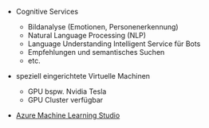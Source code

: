 - Cognitive Services
    - Bildanalyse (Emotionen, Personenerkennung)
    - Natural Language Processing (NLP) 
    - Language Understanding Intelligent Service für Bots
    - Empfehlungen und semantisches Suchen
    - etc.

- speziell eingerichtete Virtuelle Machinen
    - GPU bspw. Nvidia Tesla
    - GPU Cluster verfügbar

- [Azure Machine Learning Studio](https://azure.microsoft.com/de-de/services/machine-learning-studio/)